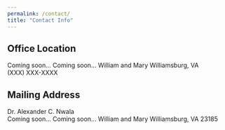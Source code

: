 ```yaml
---
permalink: /contact/
title: "Contact Info"
---
```


## Office Location

Coming soon...
Coming soon...
William and Mary
Williamsburg, VA  
(XXX) XXX-XXXX

## Mailing Address

Dr. Alexander C. Nwala  
Coming soon...
Coming soon...
William and Mary
Williamsburg, VA 23185
